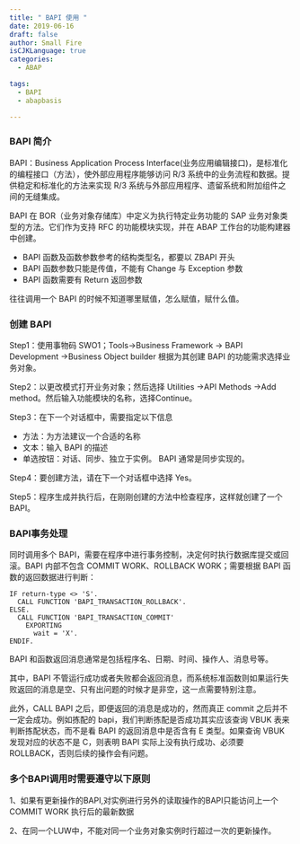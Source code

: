 ```yaml
---
title: " BAPI 使用 "
date: 2019-06-16
draft: false
author: Small Fire
isCJKLanguage: true
categories: 
  - ABAP

tags: 
  - BAPI
  - abapbasis

---
```


### BAPI 简介

BAPI：Business Application Process Interface(业务应用编辑接口)，是标准化的编程接口（方法），使外部应用程序能够访问 R/3 系统中的业务流程和数据。提供稳定和标准化的方法来实现 R/3 系统与外部应用程序、遗留系统和附加组件之间的无缝集成。

BAPI 在 BOR（业务对象存储库）中定义为执行特定业务功能的 SAP 业务对象类型的方法。它们作为支持 RFC 的功能模块实现，并在 ABAP 工作台的功能构建器中创建。

- BAPI 函数及函数参数参考的结构类型名，都要以 ZBAPI 开头
- BAPI 函数参数只能是传值，不能有 Change 与 Exception 参数
- BAPI 函数需要有 Return 返回参数

往往调用一个 BAPI 的时候不知道哪里赋值，怎么赋值，赋什么值。

### 创建 BAPI

Step1：使用事物码 SWO1；Tools->Business Framework -> BAPI Development ->Business Object builder  根据为其创建 BAPI 的功能需求选择业务对象。

Step2：以更改模式打开业务对象；然后选择 Utilities ->API Methods ->Add method。然后输入功能模块的名称，选择Continue。

Step3：在下一个对话框中，需要指定以下信息

- 方法：为方法建议一个合适的名称
- 文本：输入 BAPI 的描述
- 单选按钮：对话、同步、独立于实例。 BAPI 通常是同步实现的。

Step4：要创建方法，请在下一个对话框中选择 Yes。

Step5：程序生成并执行后，在刚刚创建的方法中检查程序，这样就创建了一个BAPI。

### BAPI事务处理

同时调用多个 BAPI，需要在程序中进行事务控制，决定何时执行数据库提交或回滚。BAPI 内部不包含 COMMIT WORK、ROLLBACK WORK；需要根据 BAPI 函数的返回数据进行判断：

```ABAP
IF return-type <> 'S'.
  CALL FUNCTION 'BAPI_TRANSACTION_ROLLBACK'.
ELSE.
  CALL FUNCTION 'BAPI_TRANSACTION_COMMIT'
    EXPORTING
      wait = 'X'.
ENDIF.
```

BAPI 和函数返回消息通常是包括程序名、日期、时间、操作人、消息号等。

其中，BAPI 不管运行成功或者失败都会返回消息，而系统标准函数则如果运行失败返回的消息是空、只有出问题的时候才是非空，这一点需要特别注意。

此外，CALL BAPI 之后，即便返回的消息是成功的，然而真正 commit 之后并不一定会成功。例如拣配的 bapi，我们判断拣配是否成功其实应该查询 VBUK 表来判断拣配状态，而不是看 BAPI 的返回消息中是否含有 E 类型。如果查询 VBUK 发现对应的状态不是 C，则表明 BAPI 实际上没有执行成功、必须要 ROLLBACK，否则后续的操作会有问题。

### 多个BAPI调用时需要遵守以下原则

1、如果有更新操作的BAPI,对实例进行另外的读取操作的BAPI只能访问上一个COMMIT WORK 执行后的最新数据

2、在同一个LUW中，不能对同一个业务对象实例时行超过一次的更新操作。

